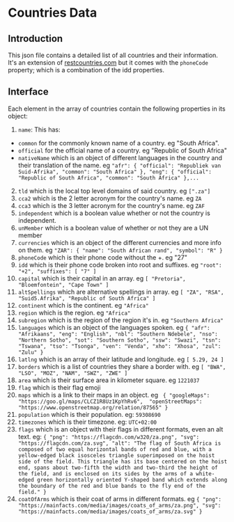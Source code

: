 # Countries Data

## Introduction

This json file contains a detailed list of all countries and their information. It's an extension of [restcountries.com]('https://restcountries.com') but it comes with the `phoneCode` property; which is a combination of the idd properties.

## Interface

Each element in the array of countries contain the following properties in its object:

1. `name`: This has:

-   `common` for the commonly known name of a country. eg "South Africa".
-   `official` for the official name of a country. eg "Republic of South Africa"
-   `nativeName` which is an object of different languages in the country and their translation of the name. eg `"afr": { "official": "Republiek van Suid-Afrika", "common": "South Africa" }, "eng": { "official": "Republic of South Africa", "common": "South Africa" },...`
2.   `tld` which is the local top level domains of said country. eg `[".za"]`
3.   `cca2` which is the 2 letter acronym for the country's name. eg `ZA`
4.   `cca3` which is the 3 letter acronym for the country's name. eg `ZAF`
5.   `independent` which is a boolean value whether or not the country is independent.
6.   `unMember` which is a boolean value of whether or not they are a UN member
7.   `currencies` which is an object of the different currencies and more info on them. eg `"ZAR": { "name": "South African rand", "symbol": "R" }`
8.   `phoneCode` which is their phone code without the +. eg "27"
9.   `idd` which is their phone code broken into root and suffixes. eg `"root": "+2", "suffixes": [ "7" ]`
10.   `capital` which is their capital in an array. eg `[ "Pretoria", "Bloemfontein", "Cape Town" ]`
11.   `altSpellings` which are alternative spellings in array. eg `[ "ZA", "RSA", "Suid5.Afrika", "Republic of South Africa" ]`
12.   `continent` which is the continent. eg `"Africa"`
13.   `region` which is the region. eg `"Africa"`
14.   `subregion` which is the region of the region it's in. eg `"Southern Africa"`
15.   `languages` which is an object of the languages spoken. eg `{ "afr": "Afrikaans", "eng": "English", "nbl": "Southern Ndebele", "nso": "Northern Sotho", "sot": "Southern Sotho", "ssw": "Swazi", "tsn": "Tswana", "tso": "Tsonga", "ven": "Venda", "xho": "Xhosa", "zul": "Zulu" }`
16.   `latlng` which is an array of their latitude and longitude. eg `[ 5.29, 24 ]`
17.   `borders` which is a list of countries they share a border with. eg `[ "BWA", "LSO", "MOZ", "NAM", "SWZ", "ZWE" ]`
18.   `area` which is their surface area in kilometer square. eg `1221037`
19.   `flag` which is their flag emoji
20.   `maps` which is a link to their maps in an object. eg ` { "googleMaps": "https://goo.gl/maps/CLCZ1R8Uz1KpYhRv6",  "openStreetMaps": "https://www.openstreetmap.org/relation/87565" }`
21.   `population` which is their population. eg: `59308690`
22.   `timezones` which is their timezone. eg: `UTC+02:00`
23.   `flags` which is an object with their flags in different formats, even an alt text. eg: `{ "png": "https://flagcdn.com/w320/za.png", "svg": "https://flagcdn.com/za.svg", "alt": "The flag of South Africa is composed of two equal horizontal bands of red and blue, with a yellow-edged black isosceles triangle superimposed on the hoist side of the field. This triangle has its base centered on the hoist end, spans about two-fifth the width and two-third the height of the field, and is enclosed on its sides by the arms of a white-edged green horizontally oriented Y-shaped band which extends along the boundary of the red and blue bands to the fly end of the field." }`
24.   `coatOfArms` which is their coat of arms in different formats. eg `{ "png": "https://mainfacts.com/media/images/coats_of_arms/za.png", "svg": "https://mainfacts.com/media/images/coats_of_arms/za.svg" }`
